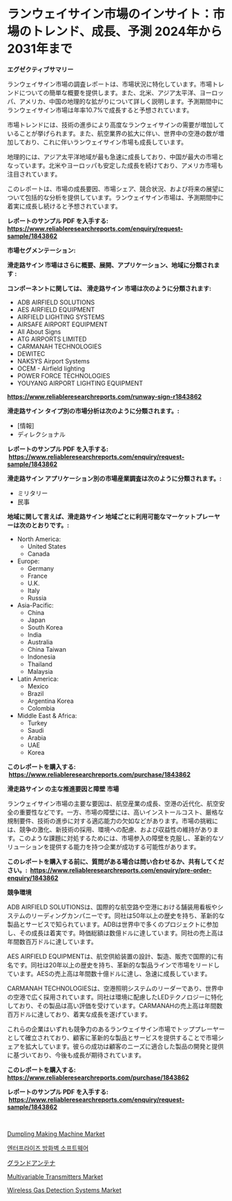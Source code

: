 <p><h1>ランウェイサイン市場のインサイト：市場のトレンド、成長、予測 2024年から2031年まで</h1></p><p><strong>エグゼクティブサマリー</strong></p>
<p><p>ランウェイサイン市場の調査レポートは、市場状況に特化しています。市場トレンドについての簡単な概要を提供します。また、北米、アジア太平洋、ヨーロッパ、アメリカ、中国の地理的な拡がりについて詳しく説明します。予測期間中にランウェイサイン市場は年率10.7%で成長すると予想されています。</p><p>市場トレンドには、技術の進歩により高度なランウェイサインの需要が増加していることが挙げられます。また、航空業界の拡大に伴い、世界中の空港の数が増加しており、これに伴いランウェイサイン市場も成長しています。</p><p>地理的には、アジア太平洋地域が最も急速に成長しており、中国が最大の市場となっています。北米やヨーロッパも安定した成長を続けており、アメリカ市場も注目されています。</p><p>このレポートは、市場の成長要因、市場シェア、競合状況、および将来の展望について包括的な分析を提供しています。ランウェイサイン市場は、予測期間中に着実に成長し続けると予想されています。</p></p>
<p><strong>レポートのサンプル PDF を入手する: <a href="https://www.reliableresearchreports.com/enquiry/request-sample/1843862">https://www.reliableresearchreports.com/enquiry/request-sample/1843862</a></strong></p>
<p><strong>市場セグメンテーション:</strong></p>
<p><strong> 滑走路サイン 市場はさらに概要、展開、アプリケーション、地域に分類されます :</strong></p>
<p><strong>コンポーネントに関しては、 滑走路サイン 市場は次のように分類されます: &nbsp;</strong></p>
<p><ul><li>ADB AIRFIELD SOLUTIONS</li><li>AES AIRFIELD EQUIPMENT</li><li>AIRFIELD LIGHTING SYSTEMS</li><li>AIRSAFE AIRPORT EQUIPMENT</li><li>All About Signs</li><li>ATG AIRPORTS LIMITED</li><li>CARMANAH TECHNOLOGIES</li><li>DEWITEC</li><li>NAKSYS Airport Systems</li><li>OCEM - Airfield lighting</li><li>POWER FORCE TECHNOLOGIES</li><li>YOUYANG AIRPORT LIGHTING EQUIPMENT</li></ul></p>
<p><strong><a href="https://www.reliableresearchreports.com/runway-sign-r1843862">https://www.reliableresearchreports.com/runway-sign-r1843862</a></strong></p>
<p><strong> 滑走路サイン タイプ別の市場分析は次のように分類されます。:</strong></p>
<p><ul><li>[情報]</li><li>ディレクショナル</li></ul></p>
<p><strong>レポートのサンプル PDF を入手する: &nbsp;<a href="https://www.reliableresearchreports.com/enquiry/request-sample/1843862">https://www.reliableresearchreports.com/enquiry/request-sample/1843862</a></strong></p>
<p><strong> 滑走路サイン アプリケーション別の市場産業調査は次のように分類されます。:</strong></p>
<p><ul><li>ミリタリー</li><li>民事</li></ul></p>
<p><strong>地域に関して言えば、滑走路サイン 地域ごとに利用可能なマーケットプレーヤーは次のとおりです。:</strong></p>
<p><ul>
    <li>
        North America:
        <ul>
            <li>United States</li>
            <li>Canada</li>
        </ul>
    </li>
    <li>
        Europe:
        <ul>
            <li>Germany</li>
            <li>France</li>
            <li>U.K.</li>
            <li>Italy</li>
            <li>Russia</li>
        </ul>
    </li>
    <li>
        Asia-Pacific:
        <ul>
            <li>China</li>
            <li>Japan</li>
            <li>South Korea</li>
            <li>India</li>
            <li>Australia</li>
            <li>China Taiwan</li>
            <li>Indonesia</li>
            <li>Thailand</li>
            <li>Malaysia</li>
        </ul>
    </li>
    <li>
        Latin America:
        <ul>
            <li>Mexico</li>
            <li>Brazil</li>
            <li>Argentina Korea</li>
            <li>Colombia</li>
        </ul>
    </li>
    <li>
        Middle East & Africa:
        <ul>
            <li>Turkey</li>
            <li>Saudi</li>
            <li>Arabia</li>
            <li>UAE</li>
            <li>Korea</li>
        </ul>
    </li>
    </ul></p>
<p><strong>このレポートを購入する: &nbsp;<a href="https://www.reliableresearchreports.com/purchase/1843862">https://www.reliableresearchreports.com/purchase/1843862</a></strong></p>
<p><strong>滑走路サイン の主な推進要因と障壁 市場</strong></p>
<p><p>ランウェイサイン市場の主要な要因は、航空産業の成長、空港の近代化、航空安全の重要性などです。一方、市場の障壁には、高いインストールコスト、厳格な規制要件、技術の進歩に対する適応能力の欠如などがあります。市場の挑戦には、競争の激化、新技術の採用、環境への配慮、および収益性の維持があります。このような課題に対処するためには、市場参入の障壁を克服し、革新的なソリューションを提供する能力を持つ企業が成功する可能性があります。</p></p>
<p><strong>このレポートを購入する前に、質問がある場合は問い合わせるか、共有してください。:&nbsp; <a href="https://www.reliableresearchreports.com/enquiry/pre-order-enquiry/1843862">https://www.reliableresearchreports.com/enquiry/pre-order-enquiry/1843862</a></strong></p>
<p><strong>競争環境</strong></p>
<p><p>ADB AIRFIELD SOLUTIONSは、国際的な航空路や空港における舗装用看板やシステムのリーディングカンパニーです。同社は50年以上の歴史を持ち、革新的な製品とサービスで知られています。ADBは世界中で多くのプロジェクトに参加し、その成長は着実です。時価総額は数億ドルに達しています。同社の売上高は年間数百万ドルに達しています。</p><p>AES AIRFIELD EQUIPMENTは、航空供給装置の設計、製造、販売で国際的に有名です。同社は20年以上の歴史を持ち、革新的な製品ラインで市場をリードしています。AESの売上高は年間数十億ドルに達し、急速に成長しています。</p><p>CARMANAH TECHNOLOGIESは、空港照明システムのリーダーであり、世界中の空港で広く採用されています。同社は環境に配慮したLEDテクノロジーに特化しており、その製品は高い評価を受けています。CARMANAHの売上高は年間数百万ドルに達しており、着実な成長を遂げています。</p><p>これらの企業はいずれも競争力のあるランウェイサイン市場でトッププレーヤーとして確立されており、顧客に革新的な製品とサービスを提供することで市場シェアを拡大しています。彼らの成功は顧客のニーズに適合した製品の開発と提供に基づいており、今後も成長が期待されています。</p></p>
<p><strong>このレポートを購入する: &nbsp; <a href="https://www.reliableresearchreports.com/purchase/1843862">https://www.reliableresearchreports.com/purchase/1843862</a></strong></p>
<p><strong>レポートのサンプル PDF を入手する: &nbsp;<a href="https://www.reliableresearchreports.com/enquiry/request-sample/1843862">https://www.reliableresearchreports.com/enquiry/request-sample/1843862</a></strong><strong></strong></p>
<p>&nbsp;</p>
<p><p><a href="https://view.publitas.com/reportprime-1/dumpling-making-machine-market-size-evaluating-its-market-trends-growth-and-projections-2024-2031/">Dumpling Making Machine Market</a></p><p><a href="https://github.com/Tristiarton768456/Market-Research-Report-List-1/blob/main/556192620697.md">엔터프라이즈 방화벽 소프트웨어</a></p><p><a href="https://github.com/bevdtkn4419963/Market-Research-Report-List-1/blob/main/738541722584.md">グランドアンテナ</a></p><p><a href="https://github.com/prosalinda88/Market-Research-Report-List-3/blob/main/multivariable-transmitters-market.md">Multivariable Transmitters Market</a></p><p><a href="https://issuu.com/reportprime-2/docs/wireless-gas-detection-systems-market-size-2030.pp">Wireless Gas Detection Systems Market</a></p></p>